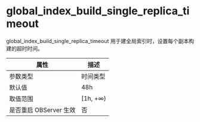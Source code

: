 global_index_build_single_replica_timeout 
==============================================================

global_index_build_single_replica_timeout 用于建全局索引时，设置每个副本构建的超时时间。


|      **属性**      |  **描述**   |
|------------------|-----------|
| 参数类型             | 时间类型      |
| 默认值              | 48h       |
| 取值范围             | \[1h, +∞) |
| 是否重启 OBServer 生效 | 否         |



